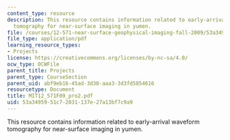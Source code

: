 ```yaml
---
content_type: resource
description: This resource contains information related to early-arrival waveform
  tomography for near-surface imaging in yumen.
file: /courses/12-571-near-surface-geophysical-imaging-fall-2009/53a3495951c72031137e27a13bf7c9a9_MIT12_571F09_pro2.pdf
file_type: application/pdf
learning_resource_types:
- Projects
license: https://creativecommons.org/licenses/by-nc-sa/4.0/
ocw_type: OCWFile
parent_title: Projects
parent_type: CourseSection
parent_uid: abf9eb16-45ad-3d30-aaa3-3d3fd5854616
resourcetype: Document
title: MIT12_571F09_pro2.pdf
uid: 53a34959-51c7-2031-137e-27a13bf7c9a9
---
```

This resource contains information related to early-arrival waveform tomography for near-surface imaging in yumen.